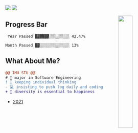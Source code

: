 ![](https://komarev.com/ghpvc/?username=bGZoCg) <img src="https://img.shields.io/github/last-commit/bgzo/blog?color=ff69b4&label=blog%20update%20%40%20"/> 

<img align="right" width="30%" src="https://media.giphy.com/media/k8kITi9SAwe9JWbUaH/giphy.gif">

## Progress Bar

```
 Year Passed ▓▓▓▓▓▓░░░░░░░░░ 42.47%

Month Passed ▓▓░░░░░░░░░░░░░ 13%
```
## What About Me?

```diff
@@ IMU STU @@
# 📖 major in Software Engineering
! 🤔 keeping individual thinking
- 💻 insisting to push log daily and coding  
+ 🎯 diversity is essential to happiness
```

- [2021](https://github.com/bGZoCg/2021)

